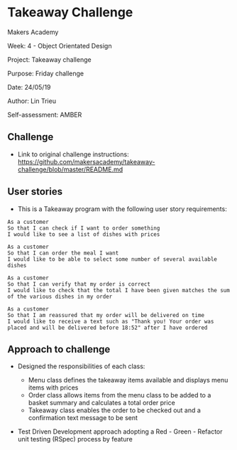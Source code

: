 Takeaway Challenge
==================
Makers Academy

Week: 4 - Object Orientated Design

Project: Takeaway challenge

Purpose: Friday challenge

Date: 24/05/19

Author: Lin Trieu

Self-assessment: AMBER

Challenge
-------
* Link to original challenge instructions: https://github.com/makersacademy/takeaway-challenge/blob/master/README.md

User stories
-------
* This is a Takeaway program with the following user story requirements:

```
As a customer
So that I can check if I want to order something
I would like to see a list of dishes with prices

As a customer
So that I can order the meal I want
I would like to be able to select some number of several available dishes

As a customer
So that I can verify that my order is correct
I would like to check that the total I have been given matches the sum of the various dishes in my order

As a customer
So that I am reassured that my order will be delivered on time
I would like to receive a text such as "Thank you! Your order was placed and will be delivered before 18:52" after I have ordered
```
Approach to challenge
-------
* Designed the responsibilities of each class:
  * Menu class defines the takeaway items available and displays menu items with prices
  * Order class allows items from the menu class to be added to a basket summary and calculates a total order price
  * Takeaway class enables the order to be checked out and a confirmation text message to be sent

* Test Driven Development approach adopting a Red - Green - Refactor unit testing (RSpec) process by feature 
